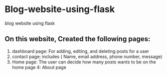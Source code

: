 # Blog-website-using-flask
blog website using flask

## On this website, Created  the following pages:
1. dashboard page: For adding, editing, and deleting posts for a user
2. contact page: includes ( Name, email address, phone number, message)
3. Home page: The user can decide how many posts wants to be on the home page
4: About page
